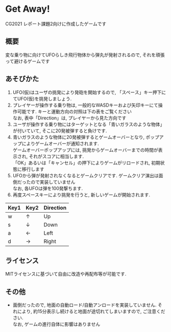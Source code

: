# Get Away!
CG2021 レポート課題2向けに作成したゲームです

## 概要
変な乗り物に向けてUFOらしき飛行物体から弾丸が発射されるので, それを頑張って避けるゲームです

## あそびかた
1. UFO(仮)はユーザの挑発により発砲を開始するので, 「スペース」キー押下にてUFO(仮)を挑発しましょう.
2. プレイヤーが操作する乗り物は, 一般的なWASDキーおよび矢印キーにて操作可能です.  キーと運動方向の対照は下の表をご覧ください  
  なお, 表中「Direction」は, プレイヤーから見た方向です
3. ユーザが操作する乗り物にはターゲットとなる「青いガラスのような物体」が付いていて, そこに20発被弾すると負けです.
4. 青いガラスのような物体に20発被弾するとゲームオーバーとなり, ポップアップによりゲームオーバーが通知されます.  
  ゲームオーバーポップアップには, 挑発からゲームオーバーまでの時間が表示され, それがスコアに相当します.  
  「OK」あるいは「キャンセル」の押下によりゲームがリロードされ, 初期状態に移行します
5. UFOから弾が発射されなくなるとゲームクリアです.  ゲームクリア演出は面倒だったので実装していません  
  なお, 各UFOは弾を100発撃ちます.
6. 再度スペースキーにより挑発を行うと, 新しいゲームが開始されます.

|Key1|Key2|Direction|
|---|---|---|
|w|↑|Up|
|s|↓|Down|
|a|←|Left|
|d|→|Right|

## ライセンス
MITライセンスに基づいて自由に改造や再配布等が可能です.

## その他
- 面倒だったので, 地面の自動ロード/自動アンロードを実装していません.  それにより, 約15分表示し続けると地面が途切れてしまいますので, ご注意ください.  
  なお, ゲームの進行自体に影響はありません

